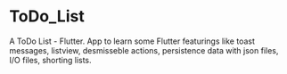 # ToDo_List
A ToDo List - Flutter.
App to learn some Flutter featurings like toast messages, listview, desmisseble actions, persistence data with json files, I/O files, shorting lists.
